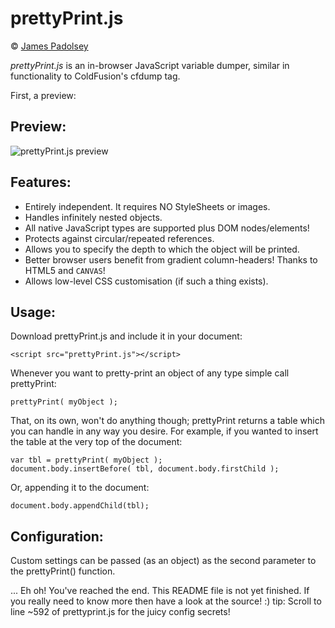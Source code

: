 prettyPrint.js
===

&copy; [James Padolsey](http://james.padolsey.com)

*prettyPrint.js* is an in-browser JavaScript variable dumper, similar in functionality to ColdFusion's cfdump tag. 

First, a preview:

Preview:
---

![prettyPrint.js preview](http://img132.imageshack.us/img132/5890/prettyprintpreview.png)

Features:
---

* Entirely independent. It requires NO StyleSheets or images.
* Handles infinitely nested objects.
* All native JavaScript types are supported plus DOM nodes/elements!
* Protects against circular/repeated references.
* Allows you to specify the depth to which the object will be printed.
* Better browser users benefit from gradient column-headers! Thanks to HTML5 and <code>CANVAS</code>!
* Allows low-level CSS customisation (if such a thing exists).

Usage:
---

Download prettyPrint.js and include it in your document:

    <script src="prettyPrint.js"></script>

Whenever you want to pretty-print an object of any type simple call prettyPrint:

    prettyPrint( myObject );
    
That, on its own, won't do anything though; prettyPrint returns a table which you can handle in any way you desire. For example, if you wanted to insert the table at the very top of the document:

    var tbl = prettyPrint( myObject );
    document.body.insertBefore( tbl, document.body.firstChild );
    
Or, appending it to the document:

    document.body.appendChild(tbl);
    
Configuration:
---

Custom settings can be passed (as an object) as the second parameter to the prettyPrint() function.

... Eh oh! You've reached the end. This README file is not yet finished. If you really need to know more then have a look at the source! :)
tip: Scroll to line ~592 of prettyprint.js for the juicy config secrets! 

